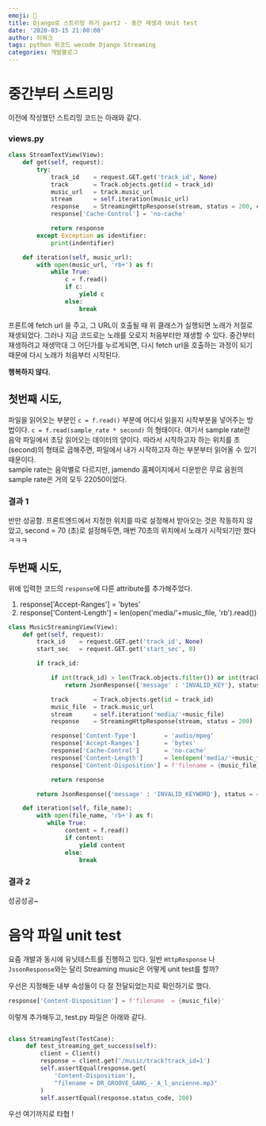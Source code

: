 ```yaml
---
emoji: 👑
title: Django로 스트리밍 하기 part2 - 중간 재생과 Unit test
date: '2020-03-15 21:00:00'
author: 이워크
tags: python 위코드 wecode Django Streaming
categories: 개발블로그
---
```


# 중간부터 스트리밍

이전에 작성했던 스트리밍 코드는 아래와 같다.

### views.py

```python
class StreamTextView(View):
    def get(self, request):
        try:
            track_id    = request.GET.get('track_id', None)
            track       = Track.objects.get(id = track_id)
            music_url   = track.music_url
            stream      = self.iteration(music_url)
            response    = StreamingHttpResponse(stream, status = 200, content_type = 'text/event-stream')
            response['Cache-Control'] = 'no-cache'

            return response
        except Exception as identifier:
            print(indentifier)

    def iteration(self, music_url):
        with open(music_url, 'rb+') as f:
            while True:
                c = f.read()
                if c:
                    yield c
                else:
                    break
```

프론트에 fetch url 을 주고, 그 URL이 호출될 때 위 클래스가 실행되면 노래가 저절로 재생되었다. 그러나 지금 코드로는 노래를 오로지 처음부터만 재생할 수 있다. 중간부터 재생하려고 재생막대 그 어딘가를 누르게되면, 다시 fetch url을 호출하는 과정이 되기 때문에 다시 노래가 처음부터 시작된다.

**행복하지 않다.**

## 첫번째 시도,

파일을 읽어오는 부분인 `c = f.read()` 부분에 어디서 읽을지 시작부분을 넣어주는 방법이다. `c = f.read(sample_rate * second)` 의 형태이다. 여기서 sample rate란 음악 파일에서 초당 읽어오는 데이터의 양이다. 따라서 시작하고자 하는 위치를 초(second)의 형태로 곱해주면, 파일에서 내가 시작하고자 하는 부분부터 읽어올 수 있기 때문이다.  
sample rate는 음악별로 다르지만, jamendo 홈페이지에서 다운받은 무료 음원의 sample rate은 거의 모두 22050이었다.

### 결과 1

반만 성공함. 프론트엔드에서 지정한 위치를 따로 설정해서 받아오는 것은 작동하지 않았고, second = 70 (초)로 설정해두면, 매번 70초의 위치에서 노래가 시작되기만 했다 ㅋㅋㅋ

## 두번째 시도,

위에 입력한 코드의 `response`에 다른 attribute를 추가해주었다.

1. response['Accept-Ranges'] = 'bytes'
2. response['Content-Length'] = len(open('media/'+music_file, 'rb').read())

```python
class MusicStreamingView(View):
    def get(self, request):
        track_id    = request.GET.get('track_id', None)
        start_sec   = request.GET.get('start_sec', 0)

        if track_id:

            if int(track_id) > len(Track.objects.filter()) or int(track_id) <= 0:
                return JsonResponse({'message' : 'INVALID_KEY'}, status = 400)

            track       = Track.objects.get(id = track_id)
            music_file  = track.music_url
            stream      = self.iteration('media/'+music_file)
            response    = StreamingHttpResponse(stream, status = 200)

            response['Content-Type']        = 'audio/mpeg'
            response['Accept-Ranges']       = 'bytes'
            response['Cache-Control']       = 'no-cache'
            response['Content-Length']      = len(open('media/'+music_file, 'rb').read())
            response['Content-Disposition'] = f'filename = {music_file}'

            return response

        return JsonResponse({'message' : 'INVALID_KEYWORD'}, status = 400)

    def iteration(self, file_name):
        with open(file_name, 'rb+') as f:
           while True:
                content = f.read()
                if content:
                    yield content
                else:
                    break

```

### 결과 2

성공성공~

# 음악 파일 unit test

요즘 개발과 동시에 유닛테스트를 진행하고 있다. 일반 `HttpResponse` 나 `JssonResponse`와는 달리 Streaming music은 어떻게 unit test를 할까?

우선은 지정해둔 내부 속성들이 다 잘 전달되었는지로 확인하기로 했다.

```python
response['Content-Disposition'] = f'filename  = {music_file}'
```

이렇게 추가해두고, test.py 파일은 아래와 같다.

```python

class StreamingTest(TestCase):
     def test_streaming_get_success(self):
         client = Client()
         response = client.get('/music/track?track_id=1')
         self.assertEqual(response.get(
             'Content-Disposition'),
             "filename = DR_GROOVE_GANG_-_A_l_ancienne.mp3"
         )
         self.assertEqual(response.status_code, 200)

```

우선 여기까지로 타협 !

```toc

```
